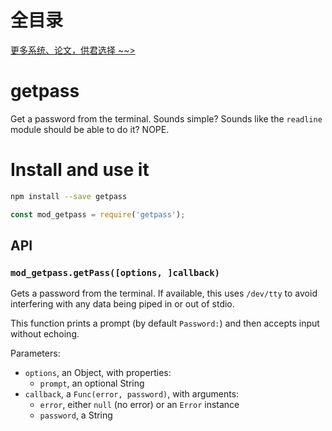 # 全目录

[更多系统、论文，供君选择 ~~>](https://www.yuque.com/wisebit/blog)
# getpass

Get a password from the terminal. Sounds simple? Sounds like the `readline`
module should be able to do it? NOPE.

# Install and use it

```bash
npm install --save getpass
```

```javascript
const mod_getpass = require('getpass');
```

## API

### `mod_getpass.getPass([options, ]callback)`

Gets a password from the terminal. If available, this uses `/dev/tty` to avoid
interfering with any data being piped in or out of stdio.

This function prints a prompt (by default `Password:`) and then accepts input
without echoing.

Parameters:

 * `options`, an Object, with properties:
   * `prompt`, an optional String
 * `callback`, a `Func(error, password)`, with arguments:
   * `error`, either `null` (no error) or an `Error` instance
   * `password`, a String
